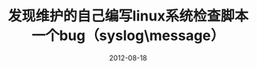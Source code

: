 ---
layout:     post
title:      发现维护的自己编写linux系统检查脚本一个bug（syslog\message）
date:       2012-08-18
tags: [cnblogs]
---